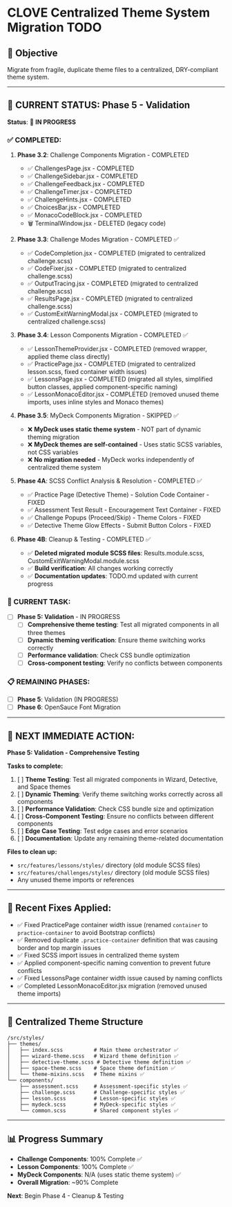 # CLOVE Centralized Theme System Migration TODO

## 🎯 **Objective**
Migrate from fragile, duplicate theme files to a centralized, DRY-compliant theme system.

---

## 🚀 **CURRENT STATUS: Phase 5 - Validation**

**Status**: 🔄 **IN PROGRESS**

### **✅ COMPLETED:**
1. **Phase 3.2**: Challenge Components Migration - COMPLETED
   - ✅ ChallengesPage.jsx - COMPLETED
   - ✅ ChallengeSidebar.jsx - COMPLETED  
   - ✅ ChallengeFeedback.jsx - COMPLETED
   - ✅ ChallengeTimer.jsx - COMPLETED
   - ✅ ChallengeHints.jsx - COMPLETED
   - ✅ ChoicesBar.jsx - COMPLETED
   - ✅ MonacoCodeBlock.jsx - COMPLETED
   - 🗑️ TerminalWindow.jsx - DELETED (legacy code)

2. **Phase 3.3**: Challenge Modes Migration - COMPLETED ✅
   - ✅ CodeCompletion.jsx - COMPLETED (migrated to centralized challenge.scss)
   - ✅ CodeFixer.jsx - COMPLETED (migrated to centralized challenge.scss)
   - ✅ OutputTracing.jsx - COMPLETED (migrated to centralized challenge.scss)
   - ✅ ResultsPage.jsx - COMPLETED (migrated to centralized challenge.scss)
   - ✅ CustomExitWarningModal.jsx - COMPLETED (migrated to centralized challenge.scss)

3. **Phase 3.4**: Lesson Components Migration - COMPLETED ✅
   - ✅ LessonThemeProvider.jsx - COMPLETED (removed wrapper, applied theme class directly)
   - ✅ PracticePage.jsx - COMPLETED (migrated to centralized lesson.scss, fixed container width issues)
   - ✅ LessonsPage.jsx - COMPLETED (migrated all styles, simplified button classes, applied component-specific naming)
   - ✅ LessonMonacoEditor.jsx - COMPLETED (removed unused theme imports, uses inline styles and Monaco themes)

4. **Phase 3.5**: MyDeck Components Migration - SKIPPED ✅
   - ❌ **MyDeck uses static theme system** - NOT part of dynamic theming migration
   - ❌ **MyDeck themes are self-contained** - Uses static SCSS variables, not CSS variables
   - ❌ **No migration needed** - MyDeck works independently of centralized theme system

5. **Phase 4A**: SCSS Conflict Analysis & Resolution - COMPLETED ✅
   - ✅ Practice Page (Detective Theme) - Solution Code Container - FIXED
   - ✅ Assessment Test Result - Encouragement Text Container - FIXED
   - ✅ Challenge Popups (Proceed/Skip) - Theme Colors - FIXED
   - ✅ Detective Theme Glow Effects - Submit Button Colors - FIXED

6. **Phase 4B**: Cleanup & Testing - COMPLETED ✅
   - ✅ **Deleted migrated module SCSS files**: Results.module.scss, CustomExitWarningModal.module.scss
   - ✅ **Build verification**: All changes working correctly
   - ✅ **Documentation updates**: TODO.md updated with current progress

### **🔄 CURRENT TASK:**
- [ ] **Phase 5: Validation** - IN PROGRESS
  - [ ] **Comprehensive theme testing**: Test all migrated components in all three themes
  - [ ] **Dynamic theming verification**: Ensure theme switching works correctly
  - [ ] **Performance validation**: Check CSS bundle optimization
  - [ ] **Cross-component testing**: Verify no conflicts between components

### **📋 REMAINING PHASES:**
- [ ] **Phase 5**: Validation (IN PROGRESS)
- [ ] **Phase 6**: OpenSauce Font Migration

---

## 🎯 **NEXT IMMEDIATE ACTION:**
**Phase 5: Validation - Comprehensive Testing**

**Tasks to complete:**
1. [ ] **Theme Testing**: Test all migrated components in Wizard, Detective, and Space themes
2. [ ] **Dynamic Theming**: Verify theme switching works correctly across all components
3. [ ] **Performance Validation**: Check CSS bundle size and optimization
4. [ ] **Cross-Component Testing**: Ensure no conflicts between different components
5. [ ] **Edge Case Testing**: Test edge cases and error scenarios
6. [ ] **Documentation**: Update any remaining theme-related documentation

**Files to clean up:**
- `src/features/lessons/styles/` directory (old module SCSS files)
- `src/features/challenges/styles/` directory (old module SCSS files)
- Any unused theme imports or references

---

## 📝 **Recent Fixes Applied:**
- ✅ Fixed PracticePage container width issue (renamed `container` to `practice-container` to avoid Bootstrap conflicts)
- ✅ Removed duplicate `.practice-container` definition that was causing border and top margin issues
- ✅ Fixed SCSS import issues in centralized theme system
- ✅ Applied component-specific naming convention to prevent future conflicts
- ✅ Fixed LessonsPage container width issue caused by naming conflicts
- ✅ Completed LessonMonacoEditor.jsx migration (removed unused theme imports)

---

## 🔧 **Centralized Theme Structure**
```
/src/styles/
├── themes/
│   ├── index.scss          # Main theme orchestrator ✅
│   ├── wizard-theme.scss   # Wizard theme definition ✅
│   ├── detective-theme.scss # Detective theme definition ✅
│   ├── space-theme.scss    # Space theme definition ✅
│   └── theme-mixins.scss   # Theme mixins ✅
└── components/
    ├── assessment.scss     # Assessment-specific styles ✅
    ├── challenge.scss      # Challenge-specific styles ✅
    ├── lesson.scss         # Lesson-specific styles ✅
    ├── mydeck.scss         # MyDeck-specific styles ✅
    └── common.scss         # Shared component styles ✅
```

---

## 📊 **Progress Summary**
- **Challenge Components**: 100% Complete ✅
- **Lesson Components**: 100% Complete ✅
- **MyDeck Components**: N/A (uses static theme system) ✅
- **Overall Migration**: ~90% Complete

**Next**: Begin Phase 4 - Cleanup & Testing 